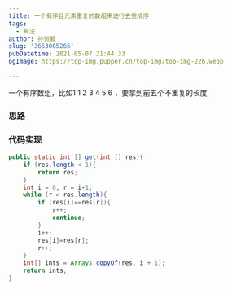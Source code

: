```yaml
---
title: 一个有序且元素重复的数组来进行去重排序
tags:
  - 算法
author: 孙贺毅
slug: '3653065266'
pubDatetime: 2021-05-07 21:44:33
ogImage: https://top-img.pupper.cn/top-img/top-img-226.webp

---
```


一个有序数组，比如1 1 2 3 4 5 6 ，要拿到前五个不重复的长度

<!-- more -->

### 思路



### 代码实现

```java
public static int [] get(int [] res){
    if (res.length < 1){
        return res;
    }
    int i = 0, r = i+1;
    while (r < res.length){
        if (res[i]==res[r]){
            r++;
            continue;
        }
        i++;
        res[i]=res[r];
        r++;
    }
    int[] ints = Arrays.copyOf(res, i + 1);
    return ints;
}
```